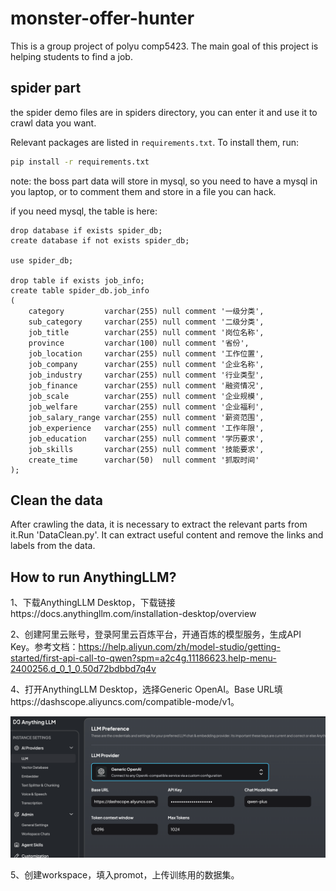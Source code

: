 # monster-offer-hunter
This is a group project of polyu comp5423. The main goal of this project is helping students to find a job.

## spider part
the spider demo files are in spiders directory, you can enter it and use it to crawl data you want.

Relevant packages are listed in `requirements.txt`. To install them, run:

```bash
pip install -r requirements.txt

```

note: the boss part data will store in mysql, so you need to have a mysql in you laptop, or to comment them and store in a file you can hack.

if you need mysql, the table is here:

```mysql
drop database if exists spider_db;
create database if not exists spider_db;
       
use spider_db;

drop table if exists job_info;
create table spider_db.job_info
(
    category         varchar(255) null comment '一级分类',
    sub_category     varchar(255) null comment '二级分类',
    job_title        varchar(255) null comment '岗位名称',
    province         varchar(100) null comment '省份',
    job_location     varchar(255) null comment '工作位置',
    job_company      varchar(255) null comment '企业名称',
    job_industry     varchar(255) null comment '行业类型',
    job_finance      varchar(255) null comment '融资情况',
    job_scale        varchar(255) null comment '企业规模',
    job_welfare      varchar(255) null comment '企业福利',
    job_salary_range varchar(255) null comment '薪资范围',
    job_experience   varchar(255) null comment '工作年限',
    job_education    varchar(255) null comment '学历要求',
    job_skills       varchar(255) null comment '技能要求',
    create_time      varchar(50)  null comment '抓取时间'
);
```
## Clean the data

After crawling the data, it is necessary to extract the relevant parts from it.Run 'DataClean.py'. It can extract useful content and remove the links and labels from the data.

## How to run AnythingLLM?

1、下载AnythingLLM Desktop，下载链接https://docs.anythingllm.com/installation-desktop/overview

2、创建阿里云账号，登录阿里云百炼平台，开通百炼的模型服务，生成API Key。参考文档：https://help.aliyun.com/zh/model-studio/getting-started/first-api-call-to-qwen?spm=a2c4g.11186623.help-menu-2400256.d_0_1_0.50d72bdbbd7q4v

4、打开AnythingLLM Desktop，选择Generic OpenAI。Base URL填https://dashscope.aliyuncs.com/compatible-mode/v1。

![image-20241115134044176](README/image-20241115134044176.png)

5、创建workspace，填入promot，上传训练用的数据集。
